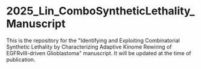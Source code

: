 # 2025_Lin_ComboSyntheticLethality_Manuscript
This is the repository for the "Identifying and Exploiting Combinatorial Synthetic Lethality by Characterizing Adaptive Kinome Rewiring of EGFRvIII-driven Glioblastoma" manuscript. It will be updated at the time of publication.
